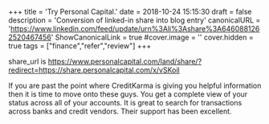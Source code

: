 +++
title = 'Try Personal Capital.'
date = 2018-10-24 15:15:30
draft = false
description = 'Conversion of linked-in share into blog entry'
canonicalURL = 'https://www.linkedin.com/feed/update/urn%3Ali%3Ashare%3A6460881262520467456'
ShowCanonicalLink = true
#cover.image = ''
cover.hidden = true
tags = ["finance","refer","review"]
+++

share_url is https://www.personalcapital.com/land/share/?redirect=https://share.personalcapital.com/x/vSKoil

If you are past the point where CreditKarma is giving you helpful information
then it is time to move onto these guys.  You get a complete view of your status
across all of your accounts.  It is great to search for transactions across banks
and credit vendors.  Their support has been excellent.
